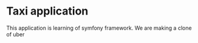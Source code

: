 # Taxi application

This application is learning of symfony framework. 
We are making a clone of uber

